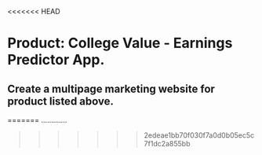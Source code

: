 <<<<<<< HEAD
# Product: College Value - Earnings Predictor App.

## Create a multipage marketing website for product listed above. 
=======
.............
>>>>>>> 2edeae1bb70f030f7a0d0b05ec5c7f1dc2a855bb
